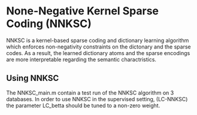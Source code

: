 # None-Negative Kernel Sparse Coding (NNKSC)
NNKSC is a kernel-based sparse coding and dictionary learning algorithm which enforces non-negativity constraints on the dictonary and the sparse codes. As a result, the learned dictionary atoms and the sparse encodings are more interpretable regarding the semantic charactristics.
## Using NNKSC
The NNKSC_main.m contain a test run of the NNKSC algorithm on 3 databases.
In order to use NNKSC in the supervised setting, (LC-NNKSC) the parameter LC_betta should be tuned to a non-zero weight.
